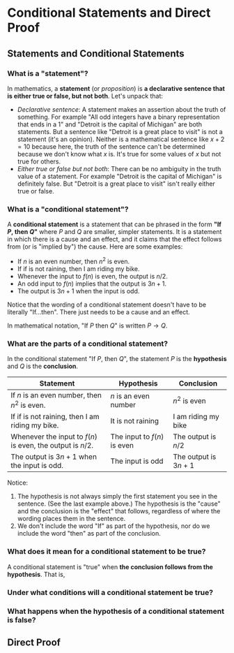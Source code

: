 # Conditional Statements and Direct Proof

## Statements and Conditional Statements

### What is a "statement"? 

In mathematics, a **statement** (or *proposition*) is **a declarative sentence that is either true or false, but not both**. Let's unpack that: 

- *Declarative sentence*: A statement makes an assertion about the truth of something. For example "All odd integers have a binary representation that ends in a 1" and "Detroit is the capital of Michigan" are both statements. But a sentence like "Detroit is a great place to visit" is not a statement (it's an opinion). Neither is a mathematical sentence like $x + 2 = 10$ because here, the truth of the sentence can't be determined because we don't know what $x$ is. It's true for some values of $x$ but not true for others. 
- *Either true or false but not both*: There can be no ambiguity in the truth value of a statement. For example "Detroit is the capital of Michigan" is definitely false. But "Detroit is a great place to visit" isn't really either true or false. 

### What is a "conditional statement"? 

A **conditional statement** is a statement that can be phrased in the form **"If $P$, then $Q$"** where $P$ and $Q$ are smaller, simpler statements. It is a statement in which there is a cause and an effect, and it claims that the effect follows from (or is "implied by") the cause. Here are some examples: 

- If $n$ is an even number, then $n^2$ is even. 
- If if is not raining, then I am riding my bike. 
- Whenever the input to $f(n)$ is even, the output is $n/2$. 
- An odd input to $f(n)$ implies that the output is $3n+1$. 
- The output is $3n+1$ when the input is odd. 

Notice that the wording of a conditional statement doesn't have to be literally "If...then". There just needs to be a cause and an effect. 

In mathematical notation, "If $P$ then $Q$" is written $P \rightarrow Q$. 

### What are the parts of a conditional statement? 

In the conditional statement "If $P$, then $Q$", the statement $P$ is the **hypothesis** and $Q$ is the **conclusion**. 

| Statement | Hypothesis | Conclusion | 
| -------- | -----------  | ----------- | 
| If $n$ is an even number, then $n^2$ is even. | $n$ is an even number | $n^2$ is even | 
| If if is not raining, then I am riding my bike. | It is not raining | I am riding my bike | 
| Whenever the input to $f(n)$ is even, the output is $n/2$. | The input to $f(n)$ is even | The output is $n/2$ | 
| The output is $3n+1$ when the input is odd. | The input is odd | The output is $3n+1$ | 

Notice: 

1. The hypothesis is not always simply the first statement you see in the sentence. (See the last example above.) The hypothesis is the "cause" and the conclusion is the "effect" that follows, regardless of where the wording places them in the sentence. 
2. We don't include the word "If" as part of the hypothesis, nor do we include the word "then" as part of the conclusion. 
 
### What does it mean for a conditional statement to be true? 

A conditional statement is "true" when **the conclusion follows from the hypothesis**. That is, 

### Under what conditions will a conditional statement be true? 

### What happens when the hypothesis of a conditional statement is false? 


## Direct Proof